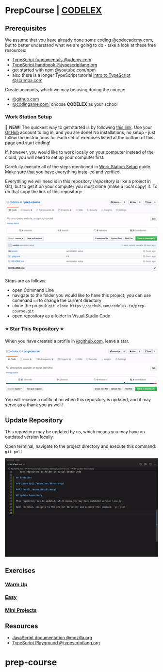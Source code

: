 # PrepCourse | [CODELEX](https://codelex.io)

## Prerequisites 

We assume that you have already done some coding [@codecademy.com](https://www.codecademy.com), but to better understand what we are going to do - take a look at these free resources:

 - [TypeScript fundamentals @udemy.com](https://www.udemy.com/course/typescript-fundamentals)
 - [TypeScript handbook @typescriptlang.org](https://www.typescriptlang.org/docs/handbook/basic-types.html)
 - [get started with npm @youtube.com/npm](https://www.youtube.com/watch?v=x03fjb2VlGY)
 - also there is a longer TypeScript tutorial [Intro to TypeScript @scrimba.com](https://scrimba.com/g/gintrototypescript)

Create accounts, which we may be using during the course:

 - [@github.com](http://github.com)
 - [@codingame.com](http://codingame.com), choose **CODELEX** as your school

### Work Station Setup

:loudspeaker: **NEW!** The quickest way to get started is by following [this link](https://gitpod.io/#https://github.com/codelex-io/prep-course). Use your [GitHub](http://github.com) account to log in, and you are done! No installations, no setup - just follow the instructions for each set of exercises listed at the bottom of this page and start coding!  

If, however, you would like to work locally on your computer instead of the cloud, you will need to set up your computer first.  

Carefully execute all of the steps mentioned in [Work Station Setup](./work-station-setup.md) guide. Make sure that you have everything installed and verified.
 
Everything we will need is in this repository (*repository* is like a project in Git), but to get it on your computer you must clone (make a local copy) it. To do that copy the link of this repository:

![Repository URL](./assets/repository-url.gif)

Steps are as follows:

 - open Command Line
 - navigate to the folder you would like to have this project; you can use command `cd` to change the current directory
 - clone the project: `git clone https://github.com/codelex-io/prep-course.git`
 - open repository as a folder in Visual Studio Code

### ⭐ Star This Repository ⭐

When you have created a profile in [@github.com](http://github.com), leave a star.

![Star](./assets/star.gif)

You will receive a notification when this repository is updated, and it may serve as a thank you as well!

## Update Repository

This repository may be updated by us, which means you may have an outdated version locally.

Open terminal, navigate to the project directory and execute this command: `git pull`

![git pull](./assets/git-pull.gif)

## Exercises

### [Warm Up](./exercises/00-warm-up)

### [Easy](./exercises/01-easy)

### [Mini Projects](./exercises/02-mini-projects)

## Resources

 - [JavaScript documentation @mozilla.org](https://developer.mozilla.org/en-US/docs/Web/JavaScript/Index)
 - [TypeScript Playground @typescriptlang.org](http://www.typescriptlang.org/play/)
# prep-course
